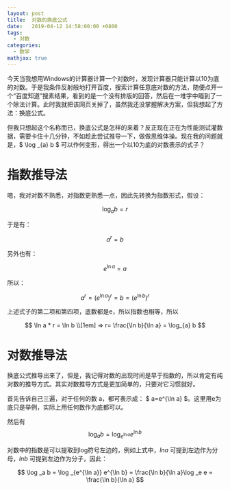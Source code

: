 ```yaml
---
layout: post
title:  对数的换底公式
date:   2019-04-12 14:58:00:00 +0800
tags:
  - 对数
categories:
  - 数学
mathjax: true
---
```


今天当我想用Windows的计算器计算一个对数时，发现计算器只能计算以10为底的对数。于是我条件反射般地打开百度，搜索计算任意底对数的方法，随便点开一个“百度知道”搜素结果，看到的是一个没有排版的回答，然后在一堆字中瞄到了一个除法计算。此时我就把该网页关掉了，虽然我还没掌握解决方案，但我想起了方法：换底公式。

<!-- more -->

但我只想起这个名称而已，换底公式是怎样的来着？反正现在正在为性能测试灌数据，需要卡住十几分钟，不如趁此尝试推导一下，做做思维体操。现在我的问题就是，$ \log _{a} b $ 可以作何变形，得出一个以10为底的对数表示的式子？

# 指数推导法

嗯，我对对数不熟悉，对指数更熟悉一点，因此先转换为指数形式，假设：

$$ \log _{a} b = r $$

于是有：

$$ a^r = b $$

另外也有：

$$ e^{\ln a} = a $$

所以：

$$ a^r = (e^{\ln a})^r = b = (e^{\ln b})^r $$

上述式子的第二项和第四项，底数都是e，所以指数也相等，所以

$$
\ln a * r = \ln b \\[1em]
=> r= \frac{\ln b}{\ln a} = \log_{a} b
$$

# 对数推导法

换底公式推导出来了，但是，我记得对数的出现时间是早于指数的，所以肯定有纯对数的推导方式。其实对数推导方式是更加简单的，只要对它习惯就好。

首先告诉自己三遍，对于任何的数 a，都可表示成： $ a=e^{\ln a} $。这里用e为底只是举例，实际上用任何数作为底都可以。

然后有 $$ \log _a b = \log _{e^{\ln a}} e^{\ln b} $$

对数中的指数是可以提取到log符号左边的，例如上式中，$ln a$ 可提到左边作为分母，$ln b$ 可提到左边作为分子，因此：

$$ \log _a b = \log _{e^{\ln a}} e^{\ln b} = \frac{\ln b}{\ln a}\log _e e = \frac{\ln b}{\ln a} $$